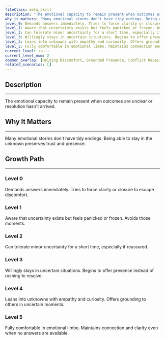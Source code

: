 ```yaml
---
fileClass: meta_skill
description: "The emotional capacity to remain present when outcomes are unclear or resolution hasn't arrived."
why_it_matters: "Many emotional storms don't have tidy endings. Being able to stay in the unknown preserves trust and presence."
level_0: Demands answers immediately. Tries to force clarity or closure to escape discomfort.
level_1: Aware that uncertainty exists but feels panicked or frozen. Avoids those moments.
level_2: Can tolerate minor uncertainty for a short time, especially if reassured.
level_3: Willingly stays in uncertain situations. Begins to offer presence instead of rushing to resolve.
level_4: Leans into unknowns with empathy and curiosity. Offers grounding to others in uncertain moments.
level_5: Fully comfortable in emotional limbo. Maintains connection and clarity even when no answers are available.
current_level: ⭐⭐☆☆☆
current_level_num: 2
common_overlap: [Holding Discomfort, Grounded Presence, Conflict Repair]
related_scenarios: []
---
```


## Description
---
The emotional capacity to remain present when outcomes are unclear or resolution hasn't arrived.

## Why It Matters
---
Many emotional storms don't have tidy endings. Being able to stay in the unknown preserves trust and presence.

## Growth Path
---
### Level 0
Demands answers immediately. Tries to force clarity or closure to escape discomfort.

### Level 1
Aware that uncertainty exists but feels panicked or frozen. Avoids those moments.

### Level 2
Can tolerate minor uncertainty for a short time, especially if reassured.

### Level 3
Willingly stays in uncertain situations. Begins to offer presence instead of rushing to resolve.

### Level 4
Leans into unknowns with empathy and curiosity. Offers grounding to others in uncertain moments.

### Level 5
Fully comfortable in emotional limbo. Maintains connection and clarity even when no answers are available.

